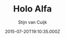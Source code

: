 ---
title: Holo Alfa
github: https://github.com/stijnvc/holo-alfa
demo: https://stijnvc.github.io/holo-alfa/
author: Stijn van Cuijk
ssg:
  - Jekyll
cms:
  - No Cms
date: 2015-07-20T19:10:35.000Z
description: A minimalist, mobile first Jekyll theme.
stale: true
---